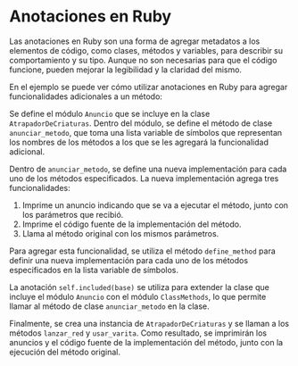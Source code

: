 # Anotaciones en Ruby

Las anotaciones en Ruby son una forma de agregar metadatos a los elementos de código, como clases, métodos y variables, para describir su comportamiento y su tipo. Aunque no son necesarias para que el código funcione, pueden mejorar la legibilidad y la claridad del mismo.

En el ejemplo se puede ver cómo utilizar anotaciones en Ruby para agregar funcionalidades adicionales a un método:

Se define el módulo `Anuncio` que se incluye en la clase `AtrapadorDeCriaturas`. Dentro del módulo, se define el método de clase `anunciar_metodo`, que toma una lista variable de símbolos que representan los nombres de los métodos a los que se les agregará la funcionalidad adicional.

Dentro de `anunciar_metodo`, se define una nueva implementación para cada uno de los métodos especificados. La nueva implementación agrega tres funcionalidades:

1. Imprime un anuncio indicando que se va a ejecutar el método, junto con los parámetros que recibió.
2. Imprime el código fuente de la implementación del método.
3. Llama al método original con los mismos parámetros.

Para agregar esta funcionalidad, se utiliza el método `define_method` para definir una nueva implementación para cada uno de los métodos especificados en la lista variable de símbolos.

La anotación `self.included(base)` se utiliza para extender la clase que incluye el módulo `Anuncio` con el módulo `ClassMethods`, lo que permite llamar al método de clase `anunciar_metodo` en la clase.

Finalmente, se crea una instancia de `AtrapadorDeCriaturas` y se llaman a los métodos `lanzar_red` y `usar_varita`. Como resultado, se imprimirán los anuncios y el código fuente de la implementación del método, junto con la ejecución del método original.